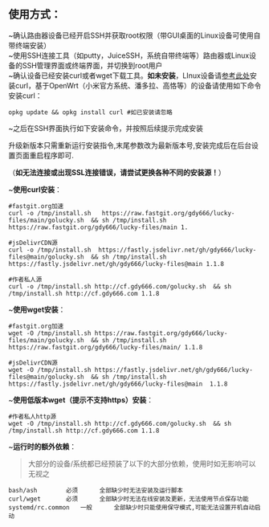 使用方式：
--
~确认路由器设备已经开启SSH并获取root权限（带GUI桌面的Linux设备可使用自带终端安装）<br>
~使用SSH连接工具（如putty，JuiceSSH，系统自带终端等）路由器或Linux设备的SSH管理界面或终端界面，并切换到root用户<br>
~确认设备已经安装curl或者wget下载工具。**如未安装**，LInux设备请[参考此处](https://www.howtoing.com/install-curl-in-linux)安装curl，基于OpenWrt（小米官方系统、潘多拉、高恪等）的设备请使用如下命令安装curl：<br>

```Shell
opkg update && opkg install curl #如已安装请忽略
```

~之后在SSH界面执行如下安装命令，并按照后续提示完成安装<br>

升级新版本只需重新运行安装指令,末尾参数改为最新版本号,安装完成后在后台设置页面重启程序即可.

（**如无法连接或出现SSL连接错误，请尝试更换各种不同的安装源！**）<br>

~**使用curl安装**：<br>
```Shell
#fastgit.org加速
curl -o /tmp/install.sh   https://raw.fastgit.org/gdy666/lucky-files/main/golucky.sh  && sh /tmp/install.sh https://raw.fastgit.org/gdy666/lucky-files/main 1.
```



```shell
#jsDelivrCDN源
curl -o /tmp/install.sh  https://fastly.jsdelivr.net/gh/gdy666/lucky-files@main/golucky.sh  && sh /tmp/install.sh https://fastly.jsdelivr.net/gh/gdy666/lucky-files@main 1.1.8
```

```shell
#作者私人源
curl -o /tmp/install.sh http://cf.gdy666.com/golucky.sh  && sh /tmp/install.sh http://cf.gdy666.com 1.1.8
```

~**使用wget安装**：<br>

```shell
#fastgit.org加速
wget -O /tmp/install.sh https://raw.fastgit.org/gdy666/lucky-files/main/golucky.sh  && sh /tmp/install.sh https://raw.fastgit.org/gdy666/lucky-files/main/ 1.1.8
```


```shell
#jsDelivrCDN源
wget -O /tmp/install.sh https://fastly.jsdelivr.net/gh/gdy666/lucky-files@main/golucky.sh  && sh /tmp/install.sh https://fastly.jsdelivr.net/gh/gdy666/lucky-files@main  1.1.8
```



~**使用低版本wget（提示不支持https）安装**：<br>

```Shell
#作者私人http源
wget -O /tmp/install.sh http://cf.gdy666.com/golucky.sh  && sh /tmp/install.sh http://cf.gdy666.com 1.1.8
```

~**运行时的额外依赖**：<br>

> 大部分的设备/系统都已经预装了以下的大部分依赖，使用时如无影响可以无视之

```Text
bash/ash		必须		全部缺少时无法安装及运行脚本
curl/wget		必须		全部缺少时无法在线安装及更新，无法使用节点保存功能
systemd/rc.common	一般		全部缺少时只能使用保守模式,可能无法设置开机自动启动